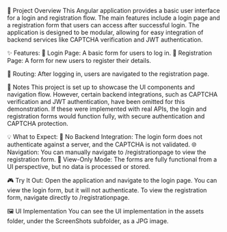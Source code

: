 🌟 Project Overview
This Angular application provides a basic user interface for a login and registration flow. The main features include a login page and a registration form that users can access after successful login. The application is designed to be modular, allowing for easy integration of backend services like CAPTCHA verification and JWT authentication.

✨ Features:
🔐 Login Page: A basic form for users to log in.
📝 Registration Page: A form for new users to register their details.

🔄 Routing: After logging in, users are navigated to the registration page.

📝 Notes
This project is set up to showcase the UI components and navigation flow. However, certain backend integrations, such as CAPTCHA verification and JWT authentication, have been omitted for this demonstration. If these were implemented with real APIs, the login and registration forms would function fully, with secure authentication and CAPTCHA protection.

💡 What to Expect:
🚫 No Backend Integration: The login form does not authenticate against a server, and the CAPTCHA is not validated.
🌐 Navigation: You can manually navigate to /registrationpage to view the registration form.
👀 View-Only Mode: The forms are fully functional from a UI perspective, but no data is processed or stored.

🎮 Try It Out:
Open the application and navigate to the login page.
You can view the login form, but it will not authenticate.
To view the registration form, navigate directly to /registrationpage.

🖼️ UI Implementation
You can see the UI implementation in the assets folder, under the ScreenShots subfolder, as a JPG image.